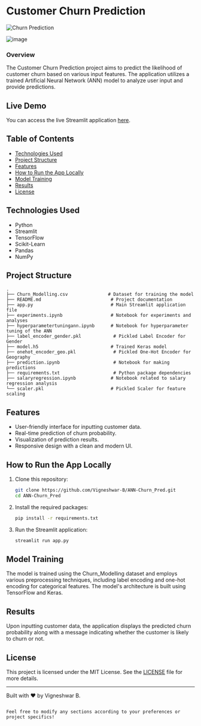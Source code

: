 # Customer Churn Prediction

![Churn Prediction](https://via.placeholder.com/800x200.png?text=Customer+Churn+Prediction)

![image](https://github.com/user-attachments/assets/d1394818-4d07-4e0a-82f2-831915ad3a8c)


### Overview

The Customer Churn Prediction project aims to predict the likelihood of customer churn based on various input features. The application utilizes a trained Artificial Neural Network (ANN) model to analyze user input and provide predictions.

## Live Demo

You can access the live Streamlit application [here](https://ann-churnpred-7.streamlit.app/).

## Table of Contents

- [Technologies Used](#technologies-used)
- [Project Structure](#project-structure)
- [Features](#features)
- [How to Run the App Locally](#how-to-run-the-app-locally)
- [Model Training](#model-training)
- [Results](#results)
- [License](#license)

## Technologies Used

- Python
- Streamlit
- TensorFlow
- Scikit-Learn
- Pandas
- NumPy

## Project Structure

```
.
├── Churn_Modelling.csv               # Dataset for training the model
├── README.md                          # Project documentation
├── app.py                             # Main Streamlit application file
├── experiments.ipynb                  # Notebook for experiments and analyses
├── hyperparametertuningann.ipynb      # Notebook for hyperparameter tuning of the ANN
├── label_encoder_gender.pkl            # Pickled Label Encoder for Gender
├── model.h5                           # Trained Keras model
├── onehot_encoder_geo.pkl              # Pickled One-Hot Encoder for Geography
├── prediction.ipynb                    # Notebook for making predictions
├── requirements.txt                    # Python package dependencies
├── salaryregression.ipynb             # Notebook related to salary regression analysis
└── scaler.pkl                         # Pickled Scaler for feature scaling
```

## Features

- User-friendly interface for inputting customer data.
- Real-time prediction of churn probability.
- Visualization of prediction results.
- Responsive design with a clean and modern UI.

## How to Run the App Locally

1. Clone this repository:
   ```bash
   git clone https://github.com/Vigneshwar-B/ANN-Churn_Pred.git
   cd ANN-Churn_Pred
   ```

2. Install the required packages:
   ```bash
   pip install -r requirements.txt
   ```

3. Run the Streamlit application:
   ```bash
   streamlit run app.py
   ```

## Model Training

The model is trained using the Churn_Modelling dataset and employs various preprocessing techniques, including label encoding and one-hot encoding for categorical features. The model's architecture is built using TensorFlow and Keras.

## Results

Upon inputting customer data, the application displays the predicted churn probability along with a message indicating whether the customer is likely to churn or not.

## License

This project is licensed under the MIT License. See the [LICENSE](LICENSE) file for more details.

---

Built with ❤️ by Vigneshwar B.
```

Feel free to modify any sections according to your preferences or project specifics!
